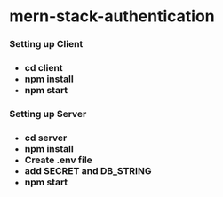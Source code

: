 # mern-stack-authentication

<h3>Setting up Client<h3>
  <ul>
    <li>cd client</li>
    <li>npm install</li>
    <li>npm start</li>
  </ul>
  
<h3>Setting up Server<h3>
  <ul>
    <li>cd server</li>
    <li>npm install</li>
    <li>Create .env file</li>
    <li>add SECRET and DB_STRING</li>
    <li>npm start</li>
  </ul>
